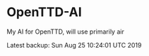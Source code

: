 # OpenTTD-AI
My AI for OpenTTD, will use primarily air

Latest backup: Sun Aug 25 10:24:01 UTC 2019
